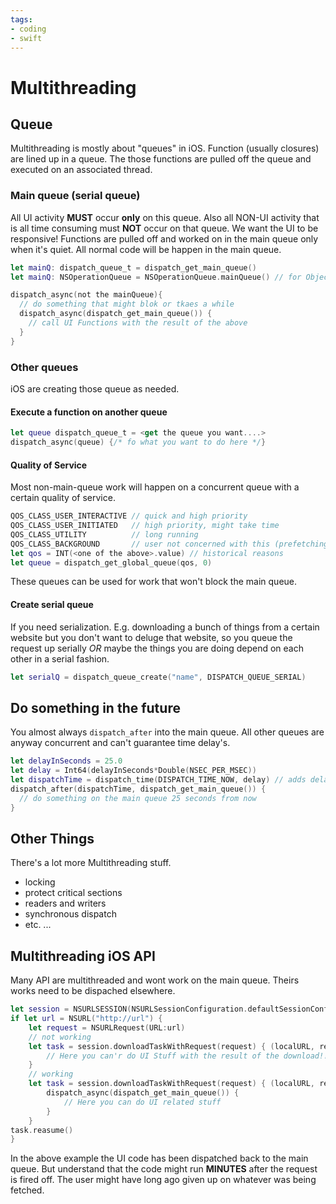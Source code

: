 ```yaml
---
tags:
- coding
- swift
---
```

# Multithreading

## Queue

Multithreading is mostly about "queues" in iOS. Function (usually closures) are lined up in a queue. The those functions are pulled off the queue and executed on an associated thread.

### Main queue (serial queue)

All UI activity **MUST** occur **only** on this queue. Also all NON-UI activity that is all time consuming must **NOT** occur on that queue. We want the UI to be responsive! Functions are pulled off and worked on in the main queue only when it's quiet. All normal code will be happen in the main queue.

``` swift
let mainQ: dispatch_queue_t = dispatch_get_main_queue()
let mainQ: NSOperationQueue = NSOperationQueue.mainQueue() // for Object oriented API

dispatch_async(not the mainQueue){
  // do something that might blok or tkaes a while
  dispatch_async(dispatch_get_main_queue()) {
    // call UI Functions with the result of the above
  }
}
```

### Other queues

iOS are creating those queue as needed.

#### Execute a function on another queue

``` swift
let queue dispatch_queue_t = <get the queue you want....>
dispatch_async(queue) {/* fo what you want to do here */}
```

#### Quality of Service

Most non-main-queue work will happen on a concurrent queue with a certain quality of service.

``` swift
QOS_CLASS_USER_INTERACTIVE // quick and high priority
QOS_CLASS_USER_INITIATED   // high priority, might take time
QOS_CLASS_UTILITY          // long running
QOS_CLASS_BACKGROUND       // user not concerned with this (prefetching etc.)
let qos = INT(<one of the above>.value) // historical reasons
let queue = dispatch_get_global_queue(qos, 0)
```

These queues can be used for work that won't block the main queue.

#### Create serial queue

If you need serialization. E.g. downloading a bunch of things from a certain website but you don't want to deluge that website, so you queue the request up serially *OR* maybe the things you are doing depend on each other in a serial fashion.

``` swift
let serialQ = dispatch_queue_create("name", DISPATCH_QUEUE_SERIAL)
```

## Do something in the future

You almost always `dispatch_after` into the main queue. All other queues are anyway concurrent and can't guarantee time delay's.

``` swift
let delayInSeconds = 25.0
let delay = Int64(delayInSeconds*Double(NSEC_PER_MSEC))
let dispatchTime = dispatch_time(DISPATCH_TIME_NOW, delay) // adds delay to now
dispatch_after(dispatchTime, dispatch_get_main_queue()) {
  // do something on the main queue 25 seconds from now
}
```

## Other Things

There's a lot more Multithreading stuff.

- locking
- protect critical sections
- readers and writers
- synchronous dispatch
- etc. ...

## Multithreading iOS API

Many API are multithreaded and wont work on the main queue. Theirs works need to be dispached elsewhere.

``` swift
let session = NSURLSESSION(NSURLSessionConfiguration.defaultSessionConfiguration())
if let url = NSURL("http://url") {
    let request = NSURLRequest(URL:url)
    // not working
    let task = session.downloadTaskWithRequest(request) { (localURL, response, error) in
        // Here you can'r do UI Stuff with the result of the download!!
    }
    // working
    let task = session.downloadTaskWithRequest(request) { (localURL, response, error) in
        dispatch_async(dispatch_get_main_queue()) {
            // Here you can do UI related stuff
        }
    }
task.reasume()
}
```

In the above example the UI code has been dispatched back to the main queue. But understand that the code might run **MINUTES** after the request is fired off. The user might have long ago given up on whatever was being fetched.
